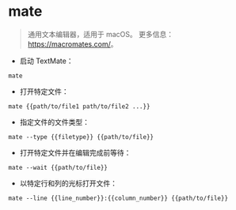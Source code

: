 # mate

> 通用文本编辑器，适用于 macOS。
> 更多信息：<https://macromates.com/>。

- 启动 TextMate：

`mate`

- 打开特定文件：

`mate {{path/to/file1 path/to/file2 ...}}`

- 指定文件的文件类型：

`mate --type {{filetype}} {{path/to/file}}`

- 打开特定文件并在编辑完成前等待：

`mate --wait {{path/to/file}}`

- 以特定行和列的光标打开文件：

`mate --line {{line_number}}:{{column_number}} {{path/to/file}}`